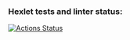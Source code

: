### Hexlet tests and linter status:
[![Actions Status](https://github.com/Moshi231/frontend-project-44/workflows/hexlet-check/badge.svg)](https://github.com/Moshi231/frontend-project-44/actions)